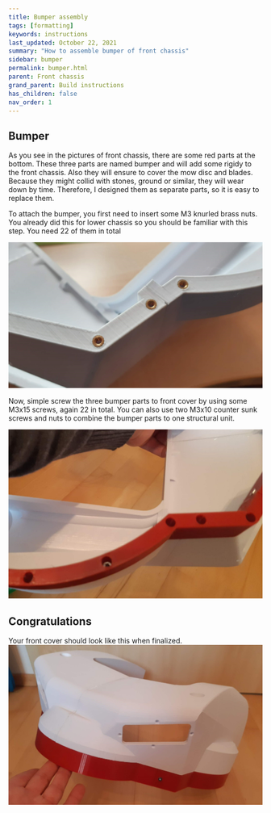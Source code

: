 ```yaml
---
title: Bumper assembly
tags: [formatting]
keywords: instructions
last_updated: October 22, 2021
summary: "How to assemble bumper of front chassis"
sidebar: bumper
permalink: bumper.html
parent: Front chassis
grand_parent: Build instructions
has_children: false
nav_order: 1
---
```

## Bumper
As you see in the pictures of front chassis, there are some red parts at the bottom. These three parts are named bumper and will add some rigidy
to the front chassis. Also they will ensure to cover the mow disc and blades. Because they might collid with stones, ground or similar, they will wear down by time.
Therefore, I designed them as separate parts, so it is easy to replace them.

To attach the bumper, you first need to insert some M3 knurled brass nuts. You already did this for lower chassis so you should be familiar with this step. 
You need 22 of them in total

![](/images/front_cover_brass.jpg)

Now, simple screw the three bumper parts to front cover by using some M3x15 screws, again 22 in total. You can also use two M3x10 counter sunk screws and nuts to
combine the bumper parts to one structural unit.

![](/images/front_cover_bumper.jpg)

## Congratulations
Your front cover should look like this when finalized.
![](/images/front_cover_final.jpg)